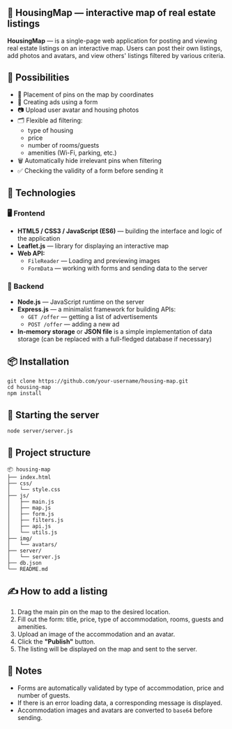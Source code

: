 <h2>📍 HousingMap — interactive map of real estate listings</h2>
<p><strong>HousingMap</strong> — is a single-page web application for posting and viewing real estate listings on an interactive map. Users can post their own listings, add photos and avatars, and view others' listings filtered by various criteria.</p>

<h2>🚀 Possibilities</h2>
<ul>
  <li>📌 Placement of pins on the map by coordinates</li>
  <li>🧾 Creating ads using a form</li>
  <li>📷 Upload user avatar and housing photos</li>
  <li>🗂️ Flexible ad filtering:
    <ul>
      <li>type of housing</li>
      <li>price</li>
      <li>number of rooms/guests</li>
      <li>amenities (Wi-Fi, parking, etc.)</li>
    </ul>
  </li>
  <li>🗑️ Automatically hide irrelevant pins when filtering</li>
  <li>✅ Checking the validity of a form before sending it</li>
</ul>

<h2>🧠 Technologies</h2>

<h3>🖥️ Frontend</h3>
<ul>
  <li><strong>HTML5 / CSS3 / JavaScript (ES6)</strong> — building the interface and logic of the application</li>
  <li><strong>Leaflet.js</strong> — library for displaying an interactive map</li>
  <li><strong>Web API:</strong>
    <ul>
      <li><code>FileReader</code> — Loading and previewing images</li>
      <li><code>FormData</code> — working with forms and sending data to the server</li>
    </ul>
  </li>
</ul>

<h3>🔧 Backend</h3>
<ul>
  <li><strong>Node.js</strong> — JavaScript runtime on the server</li>
  <li><strong>Express.js</strong> — a minimalist framework for building APIs:
    <ul>
      <li><code>GET /offer</code> — getting a list of advertisements</li>
      <li><code>POST /offer</code> — adding a new ad</li>
    </ul>
  </li>
  <li><strong>In-memory storage</strong> or <strong>JSON file</strong> is a simple implementation of data storage (can be replaced with a full-fledged database if necessary)</li>
</ul>

<h2>📦 Installation</h2>
<pre><code>git clone https://github.com/your-username/housing-map.git
cd housing-map
npm install
</code></pre>

<h2>🔧 Starting the server</h2>
<pre><code>node server/server.js
</code></pre>

<h2>📂 Project structure</h2>
<pre><code>📦 housing-map
├── index.html
├── css/
│   └── style.css
├── js/
│   ├── main.js
│   ├── map.js
│   ├── form.js
│   ├── filters.js
│   ├── api.js
│   └── utils.js
├── img/
│   └── avatars/
├── server/
│   └── server.js
├── db.json
└── README.md
</code></pre>

<h2>✍️ How to add a listing</h2>
<ol>
<li>Drag the main pin on the map to the desired location.</li>
<li>Fill out the form: title, price, type of accommodation, rooms, guests and amenities.</li>
<li>Upload an image of the accommodation and an avatar.</li>
<li>Click the <strong>"Publish"</strong> button.</li>
<li>The listing will be displayed on the map and sent to the server.</li>
</ol>

<h2>📌 Notes</h2>
<ul>
  <li>Forms are automatically validated by type of accommodation, price and number of guests.</li>
  <li>If there is an error loading data, a corresponding message is displayed.</li>
  <li>Accommodation images and avatars are converted to <code>base64</code> before sending.</li>
</ul>
